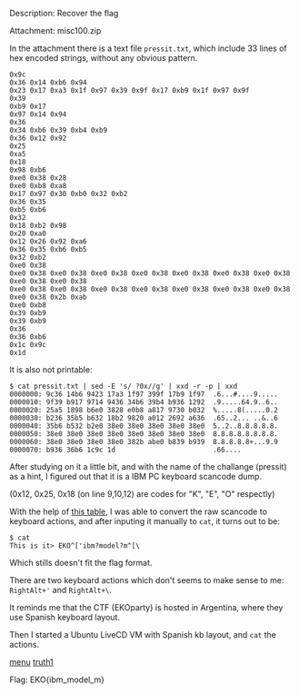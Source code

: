 Description: Recover the flag

Attachment: misc100.zip

In the attachment there is a text file `pressit.txt`, which include 33 lines of hex encoded strings, without any obvious pattern.

```
0x9c
0x36 0x14 0xb6 0x94
0x23 0x17 0xa3 0x1f 0x97 0x39 0x9f 0x17 0xb9 0x1f 0x97 0x9f
0x39
0xb9 0x17
0x97 0x14 0x94
0x36
0x34 0xb6 0x39 0xb4 0xb9
0x36 0x12 0x92
0x25
0xa5
0x18
0x98 0xb6
0xe0 0x38 0x28
0xe0 0xb8 0xa8
0x17 0x97 0x30 0xb0 0x32 0xb2
0x36 0x35
0xb5 0xb6
0x32
0x18 0xb2 0x98
0x20 0xa0
0x12 0x26 0x92 0xa6
0x36 0x35 0xb6 0xb5
0x32 0xb2
0xe0 0x38
0xe0 0x38 0xe0 0x38 0xe0 0x38 0xe0 0x38 0xe0 0x38 0xe0 0x38 0xe0 0x38 0xe0 0x38 0xe0 0x38
0xe0 0x38 0xe0 0x38 0xe0 0x38 0xe0 0x38 0xe0 0x38 0xe0 0x38 0xe0 0x38 0xe0 0x38 0x2b 0xab
0xe0 0xb8
0x39 0xb9
0x39 0xb9
0x36
0x36 0xb6
0x1c 0x9c
0x1d
```

It is also not printable:

```
$ cat pressit.txt | sed -E 's/ ?0x//g' | xxd -r -p | xxd
0000000: 9c36 14b6 9423 17a3 1f97 399f 17b9 1f97  .6...#....9.....
0000010: 9f39 b917 9714 9436 34b6 39b4 b936 1292  .9.....64.9..6..
0000020: 25a5 1898 b6e0 3828 e0b8 a817 9730 b032  %.....8(.....0.2
0000030: b236 35b5 b632 18b2 9820 a012 2692 a636  .65..2... ..&..6
0000040: 35b6 b532 b2e0 38e0 38e0 38e0 38e0 38e0  5..2..8.8.8.8.8.
0000050: 38e0 38e0 38e0 38e0 38e0 38e0 38e0 38e0  8.8.8.8.8.8.8.8.
0000060: 38e0 38e0 38e0 38e0 382b abe0 b839 b939  8.8.8.8.8+...9.9
0000070: b936 36b6 1c9c 1d                        .66....
```

After studying on it a little bit, and with the name of the challange (pressit) as a hint, I figured out that it is a IBM PC keyboard scancode dump.

(0x12, 0x25, 0x18 (on line 9,10,12) are codes for "K", "E", "O" respectly)

With the help of [this table](http://stanislavs.org/helppc/make_codes.html),
I was able to convert the raw scancode to keyboard actions, and after inputing it manually to `cat`, it turns out to be:

```
$ cat
This is it> EKO^['ibm?model?m^[\
```

Which stills doesn't fit the flag format.

There are two keyboard actions which don't seems to make sense to me: `RightAlt+'` and `RightAlt+\`.

It reminds me that the CTF (EKOparty) is hosted in Argentina, where they use Spanish keyboard layout.


Then I started a Ubuntu LiveCD VM with Spanish kb layout, and `cat` the actions.

[menu](https://i.imgur.com/NX2fMlK.png)
[truth1](http://i.imgur.com/px4nX17.png)

Flag: EKO{ibm_model_m}
